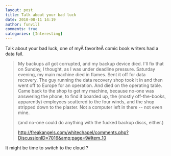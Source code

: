 ```yaml
---
layout: post
title: Talk about your bad luck
date: 2010-08-11 14:19
author: funvill
comments: true
categories: [Interesting]
---
```

Talk about your bad luck, one of myÂ favoriteÂ comic book writers had a data fail.
<blockquote>My backups all got corrupted, and my backup device died. I'll fix that on Sunday, I thought, as I was under deadline pressure. Saturday evening, my main machine died in flames. Sent it off for data recovery. The guy running the data recovery shop took it in and then went off to Europe for an operation. And died on the operating table. Came back to the shop to get my machine, because no-one was answering the phone, to find it boarded up, the (mostly off-the-books, apparently) employees scattered to the four winds, and the shop stripped down to the plaster. Not a computer left in there -- not even mine.

(and no-one could do anything with the fucked backup discs, either.)

<a href="http://freakangels.com/whitechapel/comments.php?DiscussionID=7016&amp;page=9#Item_10">http://freakangels.com/whitechapel/comments.php?DiscussionID=7016&amp;page=9#Item_10</a></blockquote>
It might be time to switch to the cloud ?
